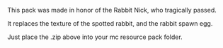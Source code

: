 This pack was made in honor of the Rabbit Nick, who tragically passed.

It replaces the texture of the spotted rabbit, and the rabbit spawn egg.

Just place the .zip above into your mc resource pack folder.
